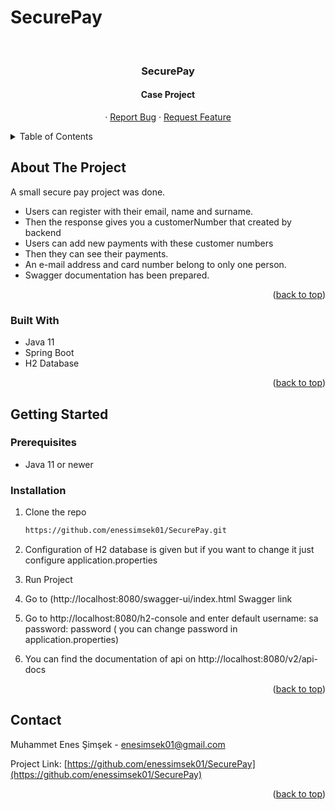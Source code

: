# SecurePay

<div id="top"></div>

<!-- PROJECT LOGO -->
<br />
<div align="center">
  <h3 align="center"> SecurePay</h3>
<h4 align="center">Case Project</h4>

  <p align="center">
    ·
    <a href="https://github.com/enessimsek01/SecurePay/issues">Report Bug</a>
    ·
    <a href="https://github.com/enessimsek01/SecurePay/issues">Request Feature</a>
  </p>


</div>



<!-- TABLE OF CONTENTS -->

<details>
  <summary>Table of Contents</summary>
  <ol>
    <li>
      <a href="#about-the-project">About The Project</a>
      <ul>
        <li><a href="#built-with">Built With</a></li>
      </ul>
    </li>
    <li>
      <a href="#getting-started">Getting Started</a>
      <ul>
        <li><a href="#prerequisites">Prerequisites</a></li>
        <li><a href="#installation">Installation</a></li>
      </ul>
    </li>
    <li><a href="#contact">Contact</a></li>

  </ol>
</details>




<!-- ABOUT THE PROJECT -->
## About The Project

A small secure pay project was done.
* Users can register with their email, name and surname.
* Then the response gives you a customerNumber that created by backend
* Users can add new payments with these customer numbers
* Then they can see their payments.
* An e-mail address and card number belong to only one person.
* Swagger documentation has been prepared.

<p align="right">(<a href="#top">back to top</a>)</p>



### Built With

- Java 11
- Spring Boot
- H2 Database


<p align="right">(<a href="#top">back to top</a>)</p>



<!-- GETTING STARTED -->

## Getting Started


### Prerequisites

* Java 11 or newer


### Installation

1. Clone the repo
   ```sh
   https://github.com/enessimsek01/SecurePay.git
   ```
2. Configuration of H2 database is given but if you want to change it just configure application.properties


3. Run Project

4. Go to (http://localhost:8080/swagger-ui/index.html Swagger link

5. Go to http://localhost:8080/h2-console and enter
   default username: sa
   password: password  ( you can change password in application.properties)

6. You can find the documentation of api on http://localhost:8080/v2/api-docs


<p align="right">(<a href="#top">back to top</a>)</p>



<!-- CONTACT -->

## Contact

Muhammet Enes Şimşek - enesimsek01@gmail.com

Project Link: [https://github.com/enessimsek01/SecurePay](https://github.com/enessimsek01/SecurePay)

<p align="right">(<a href="#top">back to top</a>)</p>
